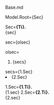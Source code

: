 Base.md

Model.Root={Sec}

Sec=<b>{Ti}.</b><br>{sec}

sec={olsec}

olsec=<ol><li>{secs}</li></ol>
secs={1.Sec}<li>{2.Sec}

1.Sec=<b>{1.Ti}.</b><br>{1.sec}
2.Sec=<b>{2.Ti}.</b><br>{2.sec}